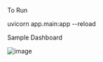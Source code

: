 To Run 

uvicorn app.main:app --reload


Sample Dashboard

![image](https://github.com/user-attachments/assets/379d2f47-bc45-471f-831e-853d4b0f43fb)
